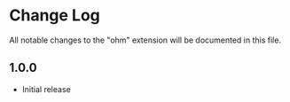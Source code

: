 # Change Log
All notable changes to the "ohm" extension will be documented in this file.

## 1.0.0
- Initial release